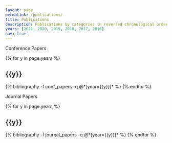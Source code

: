 ```yaml
---
layout: page
permalink: /publications/
title: Publications
description: Publications by categories in reversed chronological order.
years: [2021, 2020, 2019, 2018, 2017, 2016]
nav: true
---
```


<div class="publications">
  <p>Conference Papers</p>
{% for y in page.years %}
  <h2 class="year">{{y}}</h2>
  {% bibliography -f conf_papers -q @*[year={{y}}]* %}
{% endfor %}

<p>Journal Papers</p>
{% for y in page.years %}
  <h2 class="year">{{y}}</h2>
  {% bibliography -f journal_papers -q @*[year={{y}}]* %}
{% endfor %}

</div>
